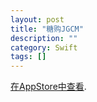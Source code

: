 ```yaml
---
layout: post
title: "糖购JGCM"
description: ""
category: Swift
tags: []
---
```


[在AppStore中查看](https://itunes.apple.com/us/app/tang-goujgcm/id1145725777?ls=1&mt=8).

